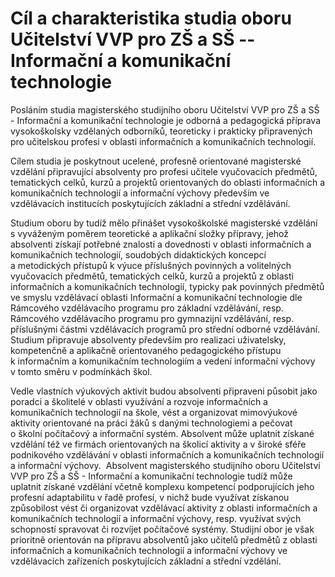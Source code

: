 # **Cíl a charakteristika studia** oboru Učitelství VVP pro ZŠ a SŠ -- Informační a komunikační technologie

Posláním studia magisterského studijního oboru Učitelství VVP pro ZŠ a
SŠ - Informační a komunikační technologie je odborná a pedagogická
příprava vysokoškolsky vzdělaných odborníků, teoreticky i prakticky
připravených pro učitelskou profesi v oblasti informačních a
komunikačních technologií.

Cílem studia je poskytnout ucelené, profesně orientované magisterské
vzdělání připravující absolventy pro profesi učitele vyučovacích
předmětů, tematických celků, kurzů a projektů orientovaných do oblasti
informačních a komunikačních technologií a informační výchovy především
ve vzdělávacích institucích poskytujících základní a střední
vzdělávání. 

Studium oboru by tudíž mělo přinášet vysokoškolské magisterské vzdělání
s vyváženým poměrem teoretické a aplikační složky přípravy, jehož
absolventi získají potřebné znalosti a dovednosti v oblasti informačních
a komunikačních technologií, soudobých didaktických koncepcí
a metodických přístupů k výuce příslušných povinných a volitelných
vyučovacích předmětů, tematických celků, kurzů a projektů z oblasti
informačních a komunikačních technologií, typicky pak povinných předmětů
ve smyslu vzdělávací oblasti Informační a komunikační technologie dle
Rámcového vzdělávacího programu pro základní vzdělávání, resp. Rámcového
vzdělávacího programu pro gymnazijní vzdělávání, resp. příslušnými
částmi vzdělávacích programů pro střední odborné vzdělávání. Studium
připravuje absolventy především pro realizaci uživatelsky, kompetenčně a
aplikačně orientovaného pedagogického přístupu k informačním a
komunikačním technologiím a vedení informační výchovy v tomto směru
v podmínkách škol.

Vedle vlastních výukových aktivit budou absolventi připraveni působit
jako poradci a školitelé v oblasti využívání a rozvoje informačních a
komunikačních technologií na škole, vést a organizovat mimovýukové
aktivity orientované na práci žáků s danými technologiemi a pečovat
o školní počítačový a informační systém. Absolvent může uplatnit získané
vzdělání též ve firmách orientovaných na školicí aktivity a v široké
sféře podnikového vzdělávání v oblasti informačních a komunikačních
technologií a informační výchovy.  Absolvent magisterského studijního
oboru Učitelství VVP pro ZŠ a SŠ - Informační a komunikační technologie
tudíž může uplatnit získané vzdělání včetně komplexu kompetencí
podporujících jeho profesní adaptabilitu v řadě profesí, v nichž bude
využívat získanou způsobilost vést či organizovat vzdělávací aktivity
z oblasti informačních a komunikačních technologií a informační výchovy,
resp. využívat svých schopností spravovat či rozvíjet počítačové
systémy. Studijní obor je však prioritně orientován na přípravu
absolventů jako učitelů předmětů z oblasti informačních a komunikačních
technologií a informační výchovy ve vzdělávacích zařízeních
poskytujících základní a střední vzdělání.
